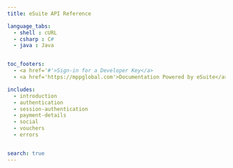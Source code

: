 ```yaml
---
title: eSuite API Reference

language_tabs:
  - shell : cURL
  - csharp : C#
  - java : Java


toc_footers:
  - <a href='#'>Sign-in for a Developer Key</a>
  - <a href='https://mppglobal.com'>Documentation Powered by eSuite</a>

includes:
  - introduction
  - authentication
  - session-authentication 
  - payment-details
  - social
  - vouchers
  - errors


search: true
---
```

